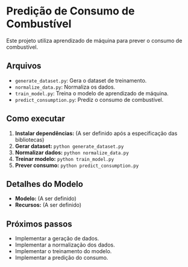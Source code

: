 # Predição de Consumo de Combustível

Este projeto utiliza aprendizado de máquina para prever o consumo de combustível.

## Arquivos

* `generate_dataset.py`: Gera o dataset de treinamento.
* `normalize_data.py`: Normaliza os dados.
* `train_model.py`: Treina o modelo de aprendizado de máquina.
* `predict_consumption.py`: Prediz o consumo de combustível.

## Como executar

1. **Instalar dependências:**  (A ser definido após a especificação das bibliotecas)
2. **Gerar dataset:** `python generate_dataset.py`
3. **Normalizar dados:** `python normalize_data.py`
4. **Treinar modelo:** `python train_model.py`
5. **Prever consumo:** `python predict_consumption.py`

## Detalhes do Modelo

* **Modelo:** (A ser definido)
* **Recursos:** (A ser definido)

## Próximos passos

* Implementar a geração de dados.
* Implementar a normalização dos dados.
* Implementar o treinamento do modelo.
* Implementar a predição do consumo.
